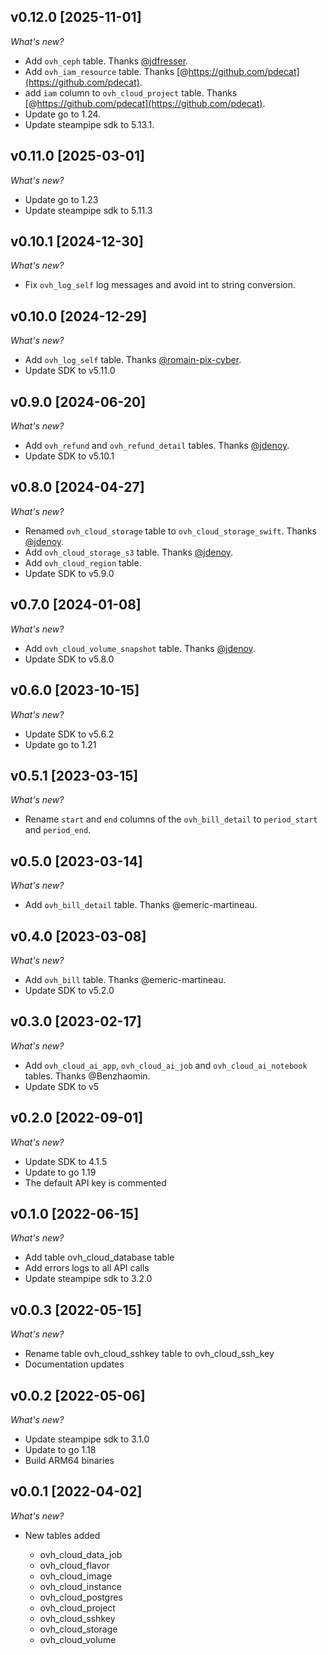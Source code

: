 ## v0.12.0 [2025-11-01]

_What's new?_

- Add `ovh_ceph` table. Thanks [@jdfresser](https://github.com/jdfresser).
- Add `ovh_iam_resource` table. Thanks [@https://github.com/pdecat](https://github.com/pdecat).
- add `iam` column to `ovh_cloud_project` table. Thanks [@https://github.com/pdecat](https://github.com/pdecat).
- Update go to 1.24.
- Update steampipe sdk to 5.13.1.

## v0.11.0 [2025-03-01]

_What's new?_

- Update go to 1.23
- Update steampipe sdk to 5.11.3

## v0.10.1 [2024-12-30]

_What's new?_

- Fix `ovh_log_self` log messages and avoid int to string conversion.

## v0.10.0 [2024-12-29]

_What's new?_

- Add `ovh_log_self` table. Thanks [@romain-pix-cyber](https://github.com/romain-pix-cyber).
- Update SDK to v5.11.0

## v0.9.0 [2024-06-20]

_What's new?_

- Add `ovh_refund` and `ovh_refund_detail` tables. Thanks [@jdenoy](https://github.com/jdenoy).
- Update SDK to v5.10.1

## v0.8.0 [2024-04-27]

_What's new?_

- Renamed `ovh_cloud_storage` table to `ovh_cloud_storage_swift`. Thanks [@jdenoy](https://github.com/jdenoy).
- Add `ovh_cloud_storage_s3` table. Thanks [@jdenoy](https://github.com/jdenoy).
- Add `ovh_cloud_region` table.
- Update SDK to v5.9.0

## v0.7.0 [2024-01-08]

_What's new?_

- Add `ovh_cloud_volume_snapshot` table. Thanks [@jdenoy](https://github.com/jdenoy).
- Update SDK to v5.8.0

## v0.6.0 [2023-10-15]

_What's new?_

- Update SDK to v5.6.2
- Update go to 1.21

## v0.5.1 [2023-03-15]

_What's new?_

- Rename `start` and `end` columns of the `ovh_bill_detail` to `period_start` and `period_end`.

## v0.5.0 [2023-03-14]

_What's new?_

- Add `ovh_bill_detail` table. Thanks @emeric-martineau.

## v0.4.0 [2023-03-08]

_What's new?_

- Add `ovh_bill` table. Thanks @emeric-martineau.
- Update SDK to v5.2.0

## v0.3.0 [2023-02-17]

_What's new?_

- Add `ovh_cloud_ai_app`, `ovh_cloud_ai_job` and `ovh_cloud_ai_notebook` tables. Thanks @Benzhaomin.
- Update SDK to v5

## v0.2.0 [2022-09-01]

_What's new?_

- Update SDK to 4.1.5
- Update to go 1.19
- The default API key is commented

## v0.1.0 [2022-06-15]

_What's new?_

- Add table ovh_cloud_database table
- Add errors logs to all API calls
- Update steampipe sdk to 3.2.0

## v0.0.3 [2022-05-15]

_What's new?_

- Rename table ovh_cloud_sshkey table to ovh_cloud_ssh_key
- Documentation updates

## v0.0.2 [2022-05-06]

_What's new?_

- Update steampipe sdk to 3.1.0
- Update to go 1.18
- Build ARM64 binaries

## v0.0.1 [2022-04-02]

_What's new?_

- New tables added

  - ovh_cloud_data_job
  - ovh_cloud_flavor
  - ovh_cloud_image
  - ovh_cloud_instance
  - ovh_cloud_postgres
  - ovh_cloud_project
  - ovh_cloud_sshkey
  - ovh_cloud_storage
  - ovh_cloud_volume
